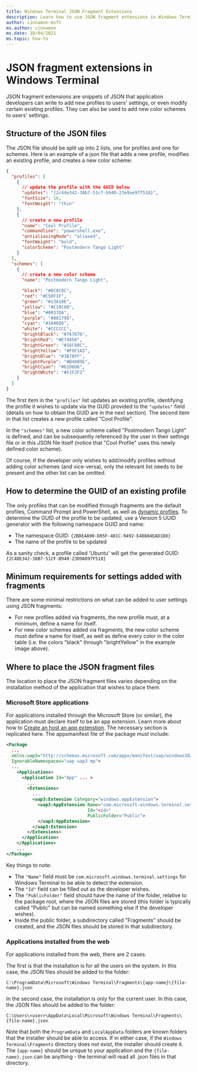 ```yaml
---
title: Windows Terminal JSON Fragment Extensions
description: Learn how to use JSON fragment extensions in Windows Terminal.
author: cinnamon-msft
ms.author: cinnamon
ms.date: 10/04/2021
ms.topic: how-to
---
```


# JSON fragment extensions in Windows Terminal

JSON fragment extensions are snippets of JSON that application developers can write to add new profiles to users' settings, or even modify certain existing profiles. They can also be used to add new color schemes to users' settings.

## Structure of the JSON files 

The JSON file should be split up into 2 lists, one for profiles and one for schemes. Here is an example of a json file that adds a new profile, modifies an existing profile, and creates a new color scheme: 

```JSON 
{
  "profiles": [
    {
      // update the profile with the GUID below
      "updates": "{2c4de342-38b7-51cf-b940-23e9ae97f518}",
      "fontSize": 16,
      "fontWeight": "thin"
    },
    {
      // create a new profile
      "name": "Cool Profile",
      "commandline": "powershell.exe",
      "antialiasingMode": "aliased",
      "fontWeight": "bold",
      "colorScheme": "Postmodern Tango Light"
    }
  ],
  "schemes": [
    {
      // create a new color scheme
      "name": "Postmodern Tango Light",

      "black": "#0C0C0C",
      "red": "#C50F1F",
      "green": "#13A10E",
      "yellow": "#C19C00",
      "blue": "#0037DA",
      "purple": "#881798",
      "cyan": "#3A96DD",            
      "white": "#CCCCCC",
      "brightBlack": "#767676",
      "brightRed": "#E74856",
      "brightGreen": "#16C60C",
      "brightYellow": "#F9F1A5",
      "brightBlue": "#3B78FF",
      "brightPurple": "#B4009E",
      "brightCyan": "#61D6D6",
      "brightWhite": "#F2F2F2"
    }
  ]
}
```

The first item in the `"profiles"` list updates an existing profile, identifying the profile it wishes to update via the GUID provided to the `"updates"` field (details on how to obtain the GUID are in the next section). The second item in that list creates a new profile called "Cool Profile".

In the `"schemes"` list, a new color scheme called "Postmodern Tango Light" is defined, and can be subsequently referenced by the user in their settings file or in this JSON file itself (notice that "Cool Profile" uses this newly defined color scheme).

Of course, if the developer only wishes to add/modify profiles without adding color schemes (and vice-versa), only the relevant list needs to be present and the other list can be omitted.

## How to determine the GUID of an existing profile 

The only profiles that can be modified through fragments are the default profiles, Command Prompt and PowerShell, as well as [dynamic profiles](./dynamic-profiles.md). To determine the GUID of the profile to be updated, use a Version 5 UUID generator with the following namespace GUID and name:

- The namespace GUID: `{2BDE4A90-D05F-401C-9492-E40884EAD1D8}` 
- The name of the profile to be updated 

As a sanity check, a profile called 'Ubuntu' will get the generated GUID: `{2C4DE342-38B7-51CF-B940-2309A097F518}` 

## Minimum requirements for settings added with fragments 

There are some minimal restrictions on what can be added to user settings using JSON fragments:

- For new profiles added via fragments, the new profile must, at a minimum, define a name for itself.
- For new color schemes added via fragments, the new color scheme must define a name for itself, as well as define every color in the color table (i.e. the colors "black" through "brightYellow" in the example image above).

## Where to place the JSON fragment files

The location to place the JSON fragment files varies depending on the installation method of the application that wishes to place them.  

### Microsoft Store applications

For applications installed through the Microsoft Store (or similar), the application must declare itself to be an app extension. Learn more about how to [Create an host an app extenstion](/windows/uwp/launch-resume/how-to-create-an-extension). The necessary section is replicated here. The appxmanifest file of the package must include:

```xml
<Package
  ...
  xmlns:uap3="http://schemas.microsoft.com/appx/manifest/uap/windows10/3"
  IgnorableNamespaces="uap uap3 mp">
  ...
    <Applications>
      <Application Id="App" ... >
        ...
        <Extensions>
          ...
          <uap3:Extension Category="windows.appExtension">
            <uap3:AppExtension Name="com.microsoft.windows.terminal.settings"
                               Id="<id>"
                               PublicFolder="Public">
            </uap3:AppExtension>
          </uap3:Extension>
        </Extensions>
      </Application>
    </Applications>
    ...
</Package>
```

Key things to note:

- The `"Name"` field must be `com.microsoft.windows.terminal.settings` for Windows Terminal to be able to detect the extension.
- The `"Id"` field can be filled out as the developer wishes.
- The `"PublicFolder"` field should have the name of the folder, relative to the package root, where the JSON files are stored (this folder is typically called "Public" but can be named something else if the developer wishes).
- Inside the public folder, a subdirectory called "Fragments" should be created, and the JSON files should be stored in that subdirectory.

### Applications installed from the web

For applications installed from the web, there are 2 cases.

The first is that the installation is for all the users on the system. In this case, the JSON files should be added to the folder:

`C:\ProgramData\Microsoft\Windows Terminal\Fragments\{app-name}\{file-name}.json`

In the second case, the installation is only for the current user. In this case, the JSON files should be added to the folder:

`C:\Users\<user>\AppData\Local\Microsoft\Windows Terminal\Fragments\{file-name}.json`

Note that both the `ProgramData` and `LocalAppData` folders are known folders that the installer should be able to access. If in either case, if the `Windows Terminal\Fragments` directory does not exist, the installer should create it. The `{app-name}` should be unique to your application and the `{file-name}.json` can be anything - the terminal will read all .json files in that directory.
